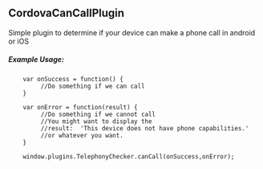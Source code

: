 ## CordovaCanCallPlugin

Simple plugin to determine if your device can make a phone call in android or iOS

##### Example Usage: 

        var onSuccess = function() {
             //Do something if we can call 
        }
        
        var onError = function(result) {
             //Do something if we cannot call 
             //You might want to display the 
             //result:  'This device does not have phone capabilities.'
             //or whatever you want.
        }
        
        window.plugins.TelephonyChecker.canCall(onSuccess,onError);

